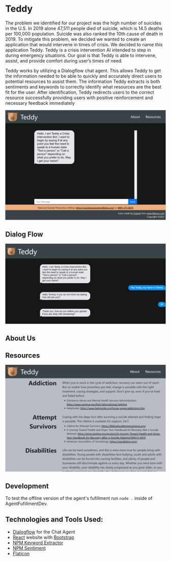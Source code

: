 # Teddy

The problem we identified for our project was the high number of suicides in the U.S. In 2019 alone 47,511 people died of suicide, which is 14.5 deaths per 100,000 population. Suicide was also ranked the 10th cause of death in 2019. To mitigate this problem, we decided we wanted to create an application that would intervene in times of crisis. We decided to name this application Teddy. Teddy is a crisis intervention AI intended to step in during emergency situations. Our goal is that Teddy is able to intervene, assist, and provide comfort during user’s times of need.

Teddy works by utilizing a Dialogflow chat agent. This allows Teddy to get the information needed to be able to quickly and accurately direct users to potential resources to assist them. The information Teddy extracts is both sentiments and keywords to correctly identify what resources are the best fit for the user. After identification, Teddy redirects users to the correct resource successfully providing users with positive reinforcement and necessary feedback immediately

![Image of Main Page](TeddyMedia/Main.png)

## Dialog Flow

![Image of Dialog Flow](TeddyMedia/Teddy3-2Image.png)

## About Us

## Resources

![Image of Resources Page](TeddyMedia/Resources3-2.png)

## Development

To test the offline version of the agent's fufillment run `node .` inside of AgentFufillmentDev.

## Technologies and Tools Used:

- [Dialogflow](https://cloud.google.com/dialogflow) for the Chat Agent
- [React](https://reactjs.org/) website with [Bootstrap](https://react-bootstrap.github.io/)
- [NPM Keyword Extractor](https://www.npmjs.com/package/keyword-extractor)
- [NPM Sentiment](https://www.npmjs.com/package/sentiment)
- [Flaticon](https://www.flaticon.com/free-icon/teddy-bear_771988?term=teddy%20bear&page=3&position=79&page=3&position=79&related_id=771988&origin=search)
